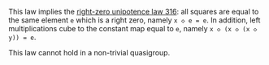 This law implies the [right-zero unipotence law 316](https://teorth.github.io/equational_theories/implications/?316): all squares are equal to the same element `e` which is a right zero, namely `x ◇ e = e`.  In addition, left multiplications cube to the constant map equal to `e`, namely `x ◇ (x ◇ (x ◇ y)) = e`.

This law cannot hold in a non-trivial quasigroup.
